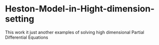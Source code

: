 # Heston-Model-in-Hight-dimension-setting
This work it just another examples of solving high dimensional Partial Differential Equations
